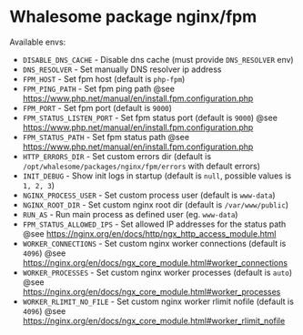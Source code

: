 # Whalesome package nginx/fpm

Available envs:
- `DISABLE_DNS_CACHE` - Disable dns cache (must provide `DNS_RESOLVER` env)
- `DNS_RESOLVER` - Set manually DNS resolver ip address
- `FPM_HOST` - Set fpm host (default is `php-fpm`)
- `FPM_PING_PATH` - Set fpm ping path @see https://www.php.net/manual/en/install.fpm.configuration.php
- `FPM_PORT` - Set fpm port (default is `9000`)
- `FPM_STATUS_LISTEN_PORT` - Set fpm status port (default is `9000`) @see https://www.php.net/manual/en/install.fpm.configuration.php
- `FPM_STATUS_PATH` - Set fpm status path @see https://www.php.net/manual/en/install.fpm.configuration.php
- `HTTP_ERRORS_DIR` - Set custom errors dir (default is `/opt/whalesome/packages/nginx/fpm/errors` with default errors)
- `INIT_DEBUG` - Show init logs in startup (default is `null`, possible values is `1, 2, 3`)
- `NGINX_PROCESS_USER` - Set custom process user (default is `www-data`)
- `NGINX_ROOT_DIR` - Set custom nginx root dir (default is `/var/www/public`)
- `RUN_AS` - Run main process as defined user (eg. `www-data`)
- `FPM_STATUS_ALLOWED_IPS` - Set allowed IP addresses for the status path @see https://nginx.org/en/docs/http/ngx_http_access_module.html
- `WORKER_CONNECTIONS` - Set custom nginx worker connections (default is `4096`) @see https://nginx.org/en/docs/ngx_core_module.html#worker_connections
- `WORKER_PROCESSES` - Set custom nginx worker processes (default is `auto`) @see https://nginx.org/en/docs/ngx_core_module.html#worker_processes
- `WORKER_RLIMIT_NO_FILE` - Set custom nginx worker rlimit nofile (default is `4096`) @see https://nginx.org/en/docs/ngx_core_module.html#worker_rlimit_nofile
